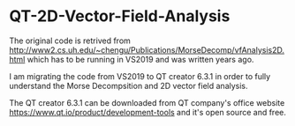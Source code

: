 # QT-2D-Vector-Field-Analysis
The original code is retrived from http://www2.cs.uh.edu/~chengu/Publications/MorseDecomp/vfAnalysis2D.html which has to be running in VS2019 and was written years ago.

I am migrating the code from VS2019 to QT creator 6.3.1 in order to fully understand the Morse Decompsition and 2D vector field analysis.

The QT creator 6.3.1 can be downloaded from QT company's office website https://www.qt.io/product/development-tools and it's open source and free.
